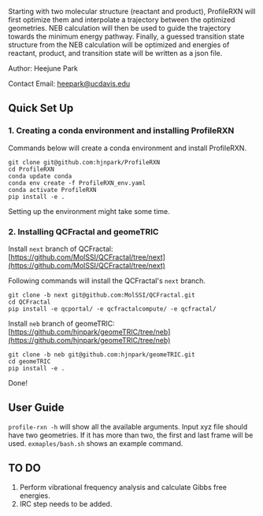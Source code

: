 Starting with two molecular structure (reactant and product), ProfileRXN will first optimize them and interpolate a trajectory between the optimized geometries. NEB calculation will then be used to guide the trajectory towards the minimum energy pathway.
Finally, a guessed transition state structure from the NEB calculation will be optimized and energies of reactant, product, and transition state will be written as a json file.

Author: Heejune Park

Contact Email: heepark@ucdavis.edu

## Quick Set Up
### 1. Creating a conda environment and installing ProfileRXN

Commands below will create a conda environment and install ProfileRXN.
 ```shell
git clone git@github.com:hjnpark/ProfileRXN
cd ProfileRXN
conda update conda
conda env create -f ProfileRXN_env.yaml
conda activate ProfileRXN
pip install -e .
```
Setting up the environment might take some time.

### 2. Installing QCFractal and geomeTRIC

Install `next` branch of QCFractal:
[https://github.com/MolSSI/QCFractal/tree/next](https://github.com/MolSSI/QCFractal/tree/next)

Following commands will install the QCFractal's `next` branch.

```shell
git clone -b next git@github.com:MolSSI/QCFractal.git
cd QCFractal
pip install -e qcportal/ -e qcfractalcompute/ -e qcfractal/
```

Install `neb` branch of geomeTRIC:
[https://github.com/hjnpark/geomeTRIC/tree/neb](https://github.com/hjnpark/geomeTRIC/tree/neb)

```shell
git clone -b neb git@github.com:hjnpark/geomeTRIC.git
cd geomeTRIC
pip install -e .
```

Done!

## User Guide

`profile-rxn -h` will show all the available arguments. Input xyz file should have two geometries. If it has more than two, the first and last frame will be used.
`exmaples/bash.sh` shows an example command.

## TO DO
1. Perform vibrational frequency analysis and calculate Gibbs free energies.
2. IRC step needs to be added.